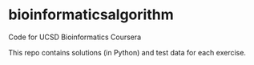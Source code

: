 # bioinformaticsalgorithm
Code for UCSD Bioinformatics Coursera

This repo contains solutions (in Python) and test data for each exercise.
